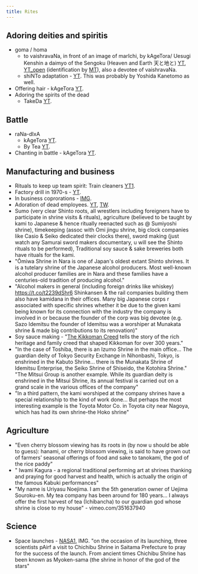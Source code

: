 ```yaml
---
title: Rites
---
```


## Adoring deities and spiritis
- goma / homa
    - to vaishravaNa, in front of an image of marIchi, by kAgeTora/ Uesugi Kenshin a daimyo of the Sengoku (Heaven and Earth 天と地と) [YT](https://www.youtube.com/watch?v=n4AV_Gv_59k&feature=youtu.be), [YT_open](https://www.youtube.com/watch?v=QrriW9gFXsk) (identification by [MT](https://twitter.com/yenkak/status/630249442613051392)), also a devotee of vaishravaNa.
    - shiNTo adaptation - [YT](https://www.youtube.com/watch?v=ooEKLqlT7ss). This was probably by Yoshida Kanetomo as well.
- Offering hair - kAgeTora [YT](https://youtu.be/n4AV_Gv_59k?list=WL&t=4526).
- Adoring the spirits of the dead
    - TakeDa [YT](https://youtu.be/n4AV_Gv_59k?list=WL&t=3962).

## Battle
- raNa-dIxA
    - kAgeTora [YT](https://www.youtube.com/watch?v=n4AV_Gv_59k&feature=youtu.be&list=WL&t=3776).
    - By Tea [YT](https://youtu.be/zlnQO_rRRcI?list=WL&t=1367).
- Chanting in battle - kAgeTora [YT](https://youtu.be/n4AV_Gv_59k?list=WL&t=4854).

## Manufacturing and business
- Rituals to keep up team spirit: Train cleaners [YT1](https://www.youtube.com/watch?v=rFXi1cM9vO0).
- Factory drill in 1970-s - [YT](https://www.youtube.com/watch?v=PpiWx5_J6Dg).
- In business coprorations - [IMG](http://i.imgsafe.org/4e43f4a34d.jpg).
- Adoration of dead employees. [YT](https://youtu.be/tG6tgTMzXGY?t=671), [TW](https://twitter.com/Rjrasva/status/854401802720169987).
- Sumo (very clear Shinto roots, all wrestlers including foreigners have to participate in shrine visits & rituals), agriculture (believed to be taught by kami to Japanese & hence ritually reenacted such as @ Sumiyoshi shrine), timekeeping (assoc with Omi jingu shrine, big clock companies like Casio & Seiko dedicated their clocks there), sword making (just watch any Samurai sword makers documentary, u will see the Shinto rituals to be performed), Traditional soy sauce & sake breweries both have rituals for the kami.
- "Ōmiwa Shrine in Nara is one of Japan's oldest extant Shinto shrines. It is a tutelary shrine of the Japanese alcohol producers. Most well-known alcohol producer families are in Nara and these families have a centuries-old tradition of producing alcohol."
- "Alcohol makers in general (including foreign drinks like whiskey) https://t.co/t2239dShr6 Shinkansen & the rail companies building them also have kamidana in their offices. Many big Japanese corps r associated with specific shrines whether it be due to the given kami being known for its connection with the industry the company is involved in or because the founder of the corp was big devotee (e.g. Sazo Idemitsu the founder of Idemitsu was a worshiper at Munakata shrine & made big contributions to its renovation)"
- Soy sauce making - "[The Kikkoman Creed](https://www.youtube.com/watch?v=zF8GfajCtgM) tells the story of the rich heritage and family creed that shaped Kikkoman for over 300 years."
- "In the case of Toshiba, there is an Izumo Shrine in the main office... The guardian deity of Tokyo Security Exchange in Nihonbashi, Tokyo, is enshrined in the Kabuto Shrine... there is the Munakata Shrine of Idemitsu Enterprise, the Seiko Shrine of Shiseido, the Kotohira Shrine." "The Mitsui Group is another example. While its guardian deity is enshrined in the Mitsui Shrine, its annual festival is carried out on a grand scale in the various offices of the company"
- "In a third pattern, the kami worshiped at the company shrines have a special relationship to the kind of work done... But perhaps the most interesting example is the Toyota Motor Co. in Toyota city near Nagoya, which has had its own shrine-the Hoko shrine"


## Agriculture
- "Even cherry blossom viewing has its roots in (by now u should be able to guess): hanami, or cherry blossom viewing, is said to have grown out of farmers’ seasonal offerings of food and sake to tanokami, the god of the rice paddy"
- " Iwami Kagura - a regional traditional performing art at shrines thanking and praying for good harvest and health, which is actually the origin of the famous Kabuki performances"
- "My name is Uriyasu Noejima. I am the 5th generation owner of Uejima Souroku-en. My tea company has been around for 180 years... I always offer the first harvest of tea (Ichibancha) to our guardian god whose shrine is close to my house" - vimeo.com/351637940

## Science
- Space launches - [NASA1](https://pmm.nasa.gov/image-gallery/jaxa-three-shrine-pilgrimage-ceremony), IMG. "on the occasion of its launching, three scientists pAirf a visit to Chichibu Shrine in Saitama Prefecture to pray for the success of the launch. From ancient times Chichibu Shrine has been known as Myoken-sama (the shrine in honor of the god of the stars"

